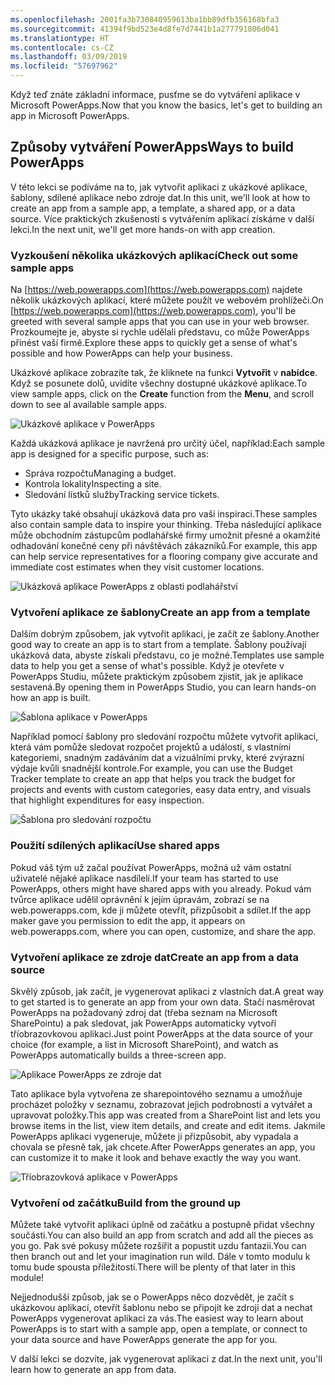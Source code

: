 ```yaml
---
ms.openlocfilehash: 2001fa3b730840959613ba1bb89dfb356168bfa3
ms.sourcegitcommit: 41394f9bd523e4d8fe7d7441b1a277791806d041
ms.translationtype: HT
ms.contentlocale: cs-CZ
ms.lasthandoff: 03/09/2019
ms.locfileid: "57697962"
---
```

<span data-ttu-id="0887a-101">Když teď znáte základní informace, pusťme se do vytváření aplikace v Microsoft PowerApps.</span><span class="sxs-lookup"><span data-stu-id="0887a-101">Now that you know the basics, let's get to building an app in Microsoft PowerApps.</span></span>

## <a name="ways-to-build-powerapps"></a><span data-ttu-id="0887a-102">Způsoby vytváření PowerApps</span><span class="sxs-lookup"><span data-stu-id="0887a-102">Ways to build PowerApps</span></span>
<span data-ttu-id="0887a-103">V této lekci se podíváme na to, jak vytvořit aplikaci z ukázkové aplikace, šablony, sdílené aplikace nebo zdroje dat.</span><span class="sxs-lookup"><span data-stu-id="0887a-103">In this unit, we'll look at how to create an app from a sample app, a template, a shared app, or a data source.</span></span> <span data-ttu-id="0887a-104">Více praktických zkušeností s vytvářením aplikací získáme v další lekci.</span><span class="sxs-lookup"><span data-stu-id="0887a-104">In the next unit, we'll get more hands-on with app creation.</span></span>

### <a name="check-out-some-sample-apps"></a><span data-ttu-id="0887a-105">Vyzkoušení několika ukázkových aplikací</span><span class="sxs-lookup"><span data-stu-id="0887a-105">Check out some sample apps</span></span>
<span data-ttu-id="0887a-106">Na [https://web.powerapps.com](https://web.powerapps.com) najdete několik ukázkových aplikací, které můžete použít ve webovém prohlížeči.</span><span class="sxs-lookup"><span data-stu-id="0887a-106">On [https://web.powerapps.com](https://web.powerapps.com), you'll be greeted with several sample apps that you can use in your web browser.</span></span> <span data-ttu-id="0887a-107">Prozkoumejte je, abyste si rychle udělali představu, co může PowerApps přinést vaší firmě.</span><span class="sxs-lookup"><span data-stu-id="0887a-107">Explore these apps to quickly get a sense of what's possible and how PowerApps can help your business.</span></span>

<span data-ttu-id="0887a-108">Ukázkové aplikace zobrazíte tak, že kliknete na funkci **Vytvořit** v **nabídce**. Když se posunete dolů, uvidíte všechny dostupné ukázkové aplikace.</span><span class="sxs-lookup"><span data-stu-id="0887a-108">To view sample apps, click on the **Create** function from the **Menu**, and scroll down to see al available sample apps.</span></span>

![Ukázkové aplikace v PowerApps](../media/powerapps-samples.png)

<span data-ttu-id="0887a-110">Každá ukázková aplikace je navržená pro určitý účel, například:</span><span class="sxs-lookup"><span data-stu-id="0887a-110">Each sample app is designed for a specific purpose, such as:</span></span>

- <span data-ttu-id="0887a-111">Správa rozpočtu</span><span class="sxs-lookup"><span data-stu-id="0887a-111">Managing a budget.</span></span>
- <span data-ttu-id="0887a-112">Kontrola lokality</span><span class="sxs-lookup"><span data-stu-id="0887a-112">Inspecting a site.</span></span>
- <span data-ttu-id="0887a-113">Sledování lístků služby</span><span class="sxs-lookup"><span data-stu-id="0887a-113">Tracking service tickets.</span></span>

<span data-ttu-id="0887a-114">Tyto ukázky také obsahují ukázková data pro vaši inspiraci.</span><span class="sxs-lookup"><span data-stu-id="0887a-114">These samples also contain sample data to inspire your thinking.</span></span> <span data-ttu-id="0887a-115">Třeba následující aplikace může obchodním zástupcům podlahářské firmy umožnit přesné a okamžité odhadování konečné ceny při návštěvách zákazníků.</span><span class="sxs-lookup"><span data-stu-id="0887a-115">For example, this app can help service representatives for a flooring company give accurate and immediate cost estimates when they visit customer locations.</span></span>

![Ukázková aplikace PowerApps z oblasti podlahářství](../media/powerapps-flooring-sample.png)

### <a name="create-an-app-from-a-template"></a><span data-ttu-id="0887a-117">Vytvoření aplikace ze šablony</span><span class="sxs-lookup"><span data-stu-id="0887a-117">Create an app from a template</span></span>
<span data-ttu-id="0887a-118">Dalším dobrým způsobem, jak vytvořit aplikaci, je začít ze šablony.</span><span class="sxs-lookup"><span data-stu-id="0887a-118">Another good way to create an app is to start from a template.</span></span> <span data-ttu-id="0887a-119">Šablony používají ukázková data, abyste získali představu, co je možné.</span><span class="sxs-lookup"><span data-stu-id="0887a-119">Templates use sample data to help you get a sense of what's possible.</span></span> <span data-ttu-id="0887a-120">Když je otevřete v PowerApps Studiu, můžete praktickým způsobem zjistit, jak je aplikace sestavená.</span><span class="sxs-lookup"><span data-stu-id="0887a-120">By opening them in PowerApps Studio, you can learn hands-on how an app is built.</span></span>

![Šablona aplikace v PowerApps](../media/powerapps-templates.png)

<span data-ttu-id="0887a-122">Například pomocí šablony pro sledování rozpočtu můžete vytvořit aplikaci, která vám pomůže sledovat rozpočet projektů a událostí, s vlastními kategoriemi, snadným zadáváním dat a vizuálními prvky, které zvýrazní výdaje kvůli snadnější kontrole.</span><span class="sxs-lookup"><span data-stu-id="0887a-122">For example, you can use the Budget Tracker template to create an app that helps you track the budget for projects and events with custom categories, easy data entry, and visuals that highlight expenditures for easy inspection.</span></span>

![Šablona pro sledování rozpočtu](../media/powerapps-budget-tracker.png)

### <a name="use-shared-apps"></a><span data-ttu-id="0887a-124">Použití sdílených aplikací</span><span class="sxs-lookup"><span data-stu-id="0887a-124">Use shared apps</span></span>
<span data-ttu-id="0887a-125">Pokud váš tým už začal používat PowerApps, možná už vám ostatní uživatelé nějaké aplikace nasdíleli.</span><span class="sxs-lookup"><span data-stu-id="0887a-125">If your team has started to use PowerApps, others might have shared apps with you already.</span></span> <span data-ttu-id="0887a-126">Pokud vám tvůrce aplikace udělil oprávnění k jejím úpravám, zobrazí se na web.powerapps.com, kde ji můžete otevřít, přizpůsobit a sdílet.</span><span class="sxs-lookup"><span data-stu-id="0887a-126">If the app maker gave you permission to edit the app, it appears on web.powerapps.com, where you can open, customize, and share the app.</span></span>

### <a name="create-an-app-from-a-data-source"></a><span data-ttu-id="0887a-127">Vytvoření aplikace ze zdroje dat</span><span class="sxs-lookup"><span data-stu-id="0887a-127">Create an app from a data source</span></span>
<span data-ttu-id="0887a-128">Skvělý způsob, jak začít, je vygenerovat aplikaci z vlastních dat.</span><span class="sxs-lookup"><span data-stu-id="0887a-128">A great way to get started is to generate an app from your own data.</span></span> <span data-ttu-id="0887a-129">Stačí nasměrovat PowerApps na požadovaný zdroj dat (třeba seznam na Microsoft SharePointu) a pak sledovat, jak PowerApps automaticky vytvoří tříobrazovkovou aplikaci.</span><span class="sxs-lookup"><span data-stu-id="0887a-129">Just point PowerApps at the data source of your choice (for example, a list in Microsoft SharePoint), and watch as PowerApps automatically builds a three-screen app.</span></span>

![Aplikace PowerApps ze zdroje dat](../media/powerapps-app-from-data.png)

<span data-ttu-id="0887a-131">Tato aplikace byla vytvořena ze sharepointového seznamu a umožňuje procházet položky v seznamu, zobrazovat jejich podrobnosti a vytvářet a upravovat položky.</span><span class="sxs-lookup"><span data-stu-id="0887a-131">This app was created from a SharePoint list and lets you browse items in the list, view item details, and create and edit items.</span></span> <span data-ttu-id="0887a-132">Jakmile PowerApps aplikaci vygeneruje, můžete ji přizpůsobit, aby vypadala a chovala se přesně tak, jak chcete.</span><span class="sxs-lookup"><span data-stu-id="0887a-132">After PowerApps generates an app, you can customize it to make it look and behave exactly the way you want.</span></span>

![Tříobrazovková aplikace v PowerApps](../media/powerapps-three-screen-app.png)

### <a name="build-from-the-ground-up"></a><span data-ttu-id="0887a-134">Vytvoření od začátku</span><span class="sxs-lookup"><span data-stu-id="0887a-134">Build from the ground up</span></span>
<span data-ttu-id="0887a-135">Můžete také vytvořit aplikaci úplně od začátku a postupně přidat všechny součásti.</span><span class="sxs-lookup"><span data-stu-id="0887a-135">You can also build an app from scratch and add all the pieces as you go.</span></span> <span data-ttu-id="0887a-136">Pak své pokusy můžete rozšířit a popustit uzdu fantazii.</span><span class="sxs-lookup"><span data-stu-id="0887a-136">You can then branch out and let your imagination run wild.</span></span> <span data-ttu-id="0887a-137">Dále v tomto modulu k tomu bude spousta příležitostí.</span><span class="sxs-lookup"><span data-stu-id="0887a-137">There will be plenty of that later in this module!</span></span>

<span data-ttu-id="0887a-138">Nejjednodušší způsob, jak se o PowerApps něco dozvědět, je začít s ukázkovou aplikací, otevřít šablonu nebo se připojit ke zdroji dat a nechat PowerApps vygenerovat aplikaci za vás.</span><span class="sxs-lookup"><span data-stu-id="0887a-138">The easiest way to learn about PowerApps is to start with a sample app, open a template, or connect to your data source and have PowerApps generate the app for you.</span></span>

<span data-ttu-id="0887a-139">V další lekci se dozvíte, jak vygenerovat aplikaci z dat.</span><span class="sxs-lookup"><span data-stu-id="0887a-139">In the next unit, you'll learn how to generate an app from data.</span></span>
